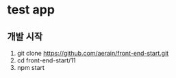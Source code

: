 # test app

## 개발 시작

1. git clone https://github.com/aerain/front-end-start.git
2. cd front-end-start/11
3. npm start